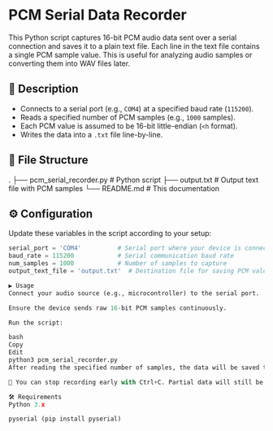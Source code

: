# PCM Serial Data Recorder

This Python script captures 16-bit PCM audio data sent over a serial connection and saves it to a plain text file. Each line in the text file contains a single PCM sample value. This is useful for analyzing audio samples or converting them into WAV files later.

## 📜 Description

- Connects to a serial port (e.g., `COM4`) at a specified baud rate (`115200`).
- Reads a specified number of PCM samples (e.g., `1000` samples).
- Each PCM value is assumed to be 16-bit little-endian (`<h` format).
- Writes the data into a `.txt` file line-by-line.

## 🧾 File Structure
.
├── pcm_serial_recorder.py # Python script
├── output.txt # Output text file with PCM samples
└── README.md # This documentation


## ⚙️ Configuration

Update these variables in the script according to your setup:

```python
serial_port = 'COM4'          # Serial port where your device is connected
baud_rate = 115200            # Serial communication baud rate
num_samples = 1000            # Number of samples to capture
output_text_file = 'output.txt'  # Destination file for saving PCM values

▶️ Usage
Connect your audio source (e.g., microcontroller) to the serial port.

Ensure the device sends raw 16-bit PCM samples continuously.

Run the script:

bash
Copy
Edit
python3 pcm_serial_recorder.py
After reading the specified number of samples, the data will be saved to output.txt.

🛑 You can stop recording early with Ctrl+C. Partial data will still be saved if interrupted.

🛠️ Requirements
Python 3.x

pyserial (pip install pyserial)

